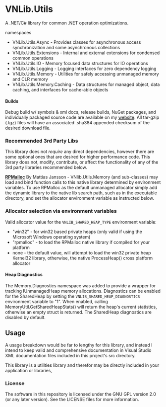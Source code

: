 # VNLib.Utils

A .NET/C# library for common .NET operation optimizations.

namespaces
- VNLib.Utils.Async - Provides classes for asynchronous access synchronization and some asynchronous collections
- VNLib.Utils.Extensions - Internal and external extensions for condensed common operations
- VNLib.Utils.IO - Memory focused data structures for IO operations
- VNLib.Utils.Logging - Logging interfaces for zero dependency logging
- VNLib.Utils.Memory - Utilities for safely accessing unmanaged memory and CLR memory
- VNLib.Utils.Memory.Caching - Data structures for managed object, data caching, and interfaces for cache-able objects

#### Builds
Debug build w/ symbols & xml docs, release builds, NuGet packages, and individually packaged source code are available on my [website](https://www.vaughnnugent.com/resources/software). All tar-gzip (.tgz) files will have an associated .sha384 appended checksum of the desired download file.

### Recommended 3rd Party Libs

This library does not *require* any direct dependencies, however there are some optional ones that are desired for higher performance code. This library does not, modify, contribute, or affect the functionality of any of the 3rd party libraries recommended below.

[**RPMalloc**](https://github.com/mjansson/rpmalloc) By Mattias Jansson - VNlib.Utils.Memory (and sub-classes) may load and bind function calls to this native library determined by environment variables. To use RPMalloc as the default unmanaged allocator simply add the dynamic library to the native lib search path, such as in the executable directory, and set the allocator environment variable as instructed below. 


### Allocator selection via environment variables
Valid allocator value for the `VNLIB_SHARED_HEAP_TYPE` environment variable:
- "win32" - for win32 based private heaps (only valid if using the Microsoft Windows operating system)
- "rpmalloc" - to load the RPMalloc native library if compiled for your platform
- none - the default value, will attempt to load the win32 private heap Kernel32 library, otherwise, the native ProcessHeap() cross platform allocator

#### Heap Diagnostics
The Memory.Diagnostics namespace was added to provide a wrapper for tracking IUnmanagedHeap memory allocations. Diagnostics can be enabled for the SharedHeap by setting the `VNLIB_SHARED_HEAP_DIAGNOSTICS` environment variable to "1". When enabled, calling MemoryUtil.GetSharedHeapStats() will return the heap's current statistics, otherwise an empty struct is returned. The SharedHeap diagnostics are disabled by default.


## Usage
A usage breakdown would be far to lengthy for this library, and instead I intend to keep valid and comprehensive documentation in Visual Studio XML documentation files included in this project's src directory. 

This library is a utilities library and therefor may be directly included in your application or libraries, 

### License

The software in this repository is licensed under the GNU GPL version 2.0 (or any later version). 
See the LICENSE files for more information.